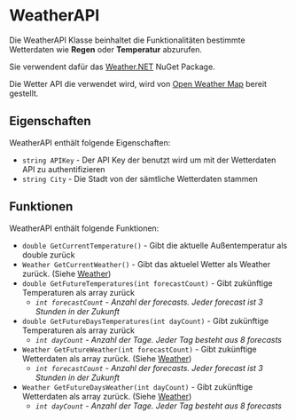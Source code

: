 # WeatherAPI

Die WeatherAPI Klasse beinhaltet die Funktionalitäten bestimmte Wetterdaten wie **Regen** oder **Temperatur** abzurufen.

Sie verwendent dafür das [Weather.NET](https://github.com/eloyespinosa/Weather.NET/) NuGet Package.

Die Wetter API die verwendet wird, wird von [Open Weather Map](https://openweathermap.org/) bereit gestellt.

## Eigenschaften

WeatherAPI enthält folgende Eigenschaften:

- `string APIKey` - Der API Key der benutzt wird um mit der Wetterdaten API zu authentifizieren
- `string City` - Die Stadt von der sämtliche Wetterdaten stammen

## Funktionen

WeatherAPI enthält folgende Funktionen:

- `double GetCurrentTemperature()` - Gibt die aktuelle Außentemperatur als double zurück
- `Weather GetCurrentWeather()` - Gibt das aktuelel Wetter als Weather zurück. (Siehe [Weather](./weather))
- `double GetFutureTemperatures(int forecastCount)` - Gibt zukünftige Temperaturen als array zurück
  - *`int forecastCount` - Anzahl der forecasts. Jeder forecast ist 3 Stunden in der Zukunft*
- `double GetFutureDaysTemperatures(int dayCount)` - Gibt zukünftige Temperaturen als array zurück
  - *`int dayCount` - Anzahl der Tage. Jeder Tag besteht aus 8 forecasts*
- `Weather GetFutureWeather(int forecastCount)` - Gibt zukünftige Wetterdaten als array zurück. (Siehe [Weather](./weather))
  - *`int forecastCount` - Anzahl der forecasts. Jeder forecast ist 3 Stunden in der Zukunft*
- `Weather GetFutureDaysWeather(int dayCount)` - Gibt zukünftige Wetterdaten als array zurück. (Siehe [Weather](./weather))
  - *`int dayCount` - Anzahl der Tage. Jeder Tag besteht aus 8 forecasts*
